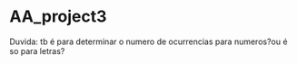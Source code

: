 # AA_project3

Duvida:
tb é para determinar o numero de ocurrencias para numeros?ou é so para letras?
